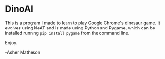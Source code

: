 # DinoAI

This is a program I made to learn to play Google Chrome's dinosaur game.
It evolves using NeAT and is made using Python and Pygame, which can be installed running `pip install pygame` from the command line.

Enjoy.

-Asher Matheson